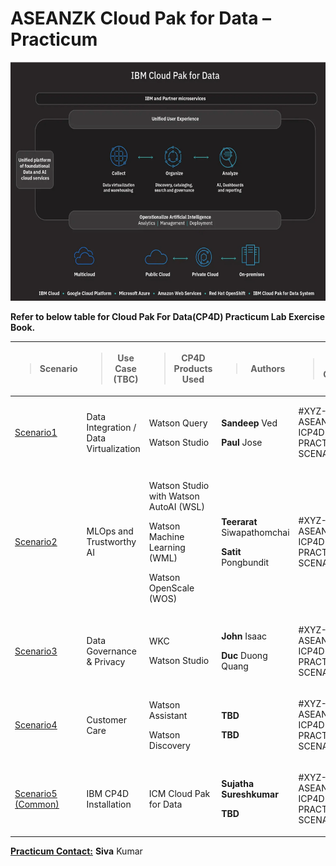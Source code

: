 # ASEANZK Cloud Pak for Data – Practicum

<img src="./media/image1.png" style="width:6.26806in;height:3.975in"
alt="Graphical user interface, application, website Description automatically generated" />

**Refer to below table for Cloud Pak For Data(CP4D) Practicum Lab Exercise Book.**

<table style="width:100%;">
<colgroup>
<col style="width: 10%" />
<col style="width: 19%" />
<col style="width: 21%" />
<col style="width: 24%" />
<col style="width: 23%" />
</colgroup>
<thead>
<tr class="header">
<th><blockquote>
<p><strong>Scenario</strong></p>
</blockquote></th>
<th><blockquote>
<p><strong>Use Case (TBC)</strong></p>
</blockquote></th>
<th><blockquote>
<p><strong>CP4D Products Used</strong></p>
</blockquote></th>
<th><blockquote>
<p><strong>Authors</strong></p>
</blockquote></th>
<th><blockquote>
<p><strong>Slack Channel</strong></p>
</blockquote></th>
</tr>
</thead>
<tbody>

<tr class="odd">
<td><p><u>

[Scenario1](/scenario1/README.md)
</u></p>
</td>
<td>
<p>Data Integration / Data Virtualization</p>
</td>
<td>
<p>Watson Query</p>
<p>Watson Studio</p>
</td>
<td>
<p><strong>Sandeep</strong> Ved</p>
<p><strong>Paul</strong> Jose</p>
</td>
<td>
<p>#XYZ-ASEANZ-ICP4D-PRACTICUM-SCENARIO-1</p>
</td>
</tr>

<tr class="even">
<td>
<p><u>

[Scenario2](/scenario2/README.md)
</u></p>
</td>
<td>
<p>MLOps and Trustworthy AI</p>
</td>
<td>
<p>Watson Studio with Watson AutoAI (WSL)</p>
<p>Watson Machine Learning (WML)</p>
<p>Watson OpenScale (WOS)</p>
</td>
<td>
<p><strong>Teerarat</strong> Siwapathomchai</p>
<p><strong>Satit</strong> Pongbundit</p>
</td>
<td>
<p>#XYZ-ASEANZ-ICP4D-PRACTICUM-SCENARIO-2</p>
</td>
</tr>

<tr class="odd">
<td><p><u>

[Scenario3](/scenario3/README.md)
</u></p>
</td>
<td>
<p>Data Governance &amp; Privacy</p>
</td>
<td>
<p>WKC</p>
<p>Watson Studio</p>
</td>
<td>
<p><strong>John</strong> Isaac</p>
<p><strong>Duc</strong> Duong Quang</p>
</td>
<td>
<p>#XYZ-ASEANZ-ICP4D-PRACTICUM-SCENARIO-3</p>
</td>
</tr>

<tr class="even">
<td><p><u>

[Scenario4](/scenario4/README.md)
</u></p>
</td>
<td>
<p>Customer Care</p>
</td>
<td>
<p>Watson Assistant</p>
<p>Watson Discovery</p>
</td>
<td>
<p><strong>TBD</strong> </p>
<p><strong>TBD</strong> </p>
</td>
<td>
<p>#XYZ-ASEANZ-ICP4D-PRACTICUM-SCENARIO-4</p>
</td>
</tr>

<tr class="odd">
<td><p><u>

[Scenario5 (Common)](/scenario5/README.md)
</u></p>
</td>
<td>
<p>IBM CP4D Installation </p>
</td>
<td>
<p>ICM Cloud Pak for Data</p>
</td>
<td>
<p><strong>Sujatha Sureshkumar</strong> </p>
<p><strong>TBD</strong> </p>
</td>
<td>
<p>#XYZ-ASEANZ-ICP4D-PRACTICUM-SCENARIO-5</p>
</td>
</tr>

</tbody>
</table>

**<u>Practicum Contact:</u>** **Siva** Kumar
